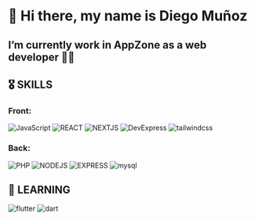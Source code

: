 # 👋  Hi there, my name is Diego Muñoz
## I’m currently work in **AppZone** as a web developer 🧑‍💻

## 🎖️ SKILLS
### Front:
![JavaScript](https://img.shields.io/badge/JavaScript-F7DF1E?style=for-the-badge&logo=JavaScript&logoColor=white&labelColor=000000)
![REACT](https://img.shields.io/badge/REACT-61DAFB?style=for-the-badge&logo=react&logoColor=white&labelColor=000000)
![NEXTJS](https://img.shields.io/badge/NEXT.JS-000000?style=for-the-badge&logo=next.js&logoColor=white&labelColor=000000)
![DevExpress](https://img.shields.io/badge/DevExpress-FF7200?style=for-the-badge&logo=DevExpress&logoColor=white&labelColor=000000)
![tailwindcss](https://img.shields.io/badge/tailwindcss-06B6D4?style=for-the-badge&logo=tailwindcss&logoColor=white&labelColor=000000)
### Back:
![PHP](https://img.shields.io/badge/PHP-777BB4?style=for-the-badge&logo=php&logoColor=white&labelColor=000000)
![NODEJS](https://img.shields.io/badge/NODE.JS-339933?style=for-the-badge&logo=node.js&logoColor=white&labelColor=000000)
![EXPRESS](https://img.shields.io/badge/EXPRESS-000000?style=for-the-badge&logo=express&logoColor=white&labelColor=000000)
![mysql](https://img.shields.io/badge/mysql-4479A1?style=for-the-badge&logo=mysql&logoColor=white&labelColor=000000)

## 📖 LEARNING
![flutter](https://img.shields.io/badge/flutter-02569B?style=for-the-badge&logo=flutter&logoColor=white&labelColor=000000)
![dart](https://img.shields.io/badge/dart-0175C2?style=for-the-badge&logo=dart&logoColor=white&labelColor=000000)

<!--
https://simpleicons.org/?q=dart
**diemunoz/diemunoz** is a ✨ _special_ ✨ repository because its `README.md` (this file) appears on your GitHub profile.

Here are some ideas to get you started:

- 🔭 I’m currently working on ...
- 🌱 I’m currently learning ...
- 👯 I’m looking to collaborate on ...
- 🤔 I’m looking for help with ...
- 💬 Ask me about ...
- 📫 How to reach me: ...
- 😄 Pronouns: ...
- ⚡ Fun fact: ...
-->
